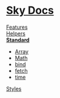 <!--- This Standard was auto-generated using "npx sky readme build" --> 

# [Sky Docs](/README.md)

[Features](../features/Features.md)   
[Helpers](../helpers/Helpers.md)   
**[Standard](../standard/Standard.md)**   
* [Array](../standard/Array/Array.md)
* [Math](../standard/Math/Math.md)
* [bind](../standard/bind/bind.md)
* [fetch](../standard/fetch/fetch.md)
* [time](../standard/time/time.md)
  
[Styles](../styles/Styles.md)   